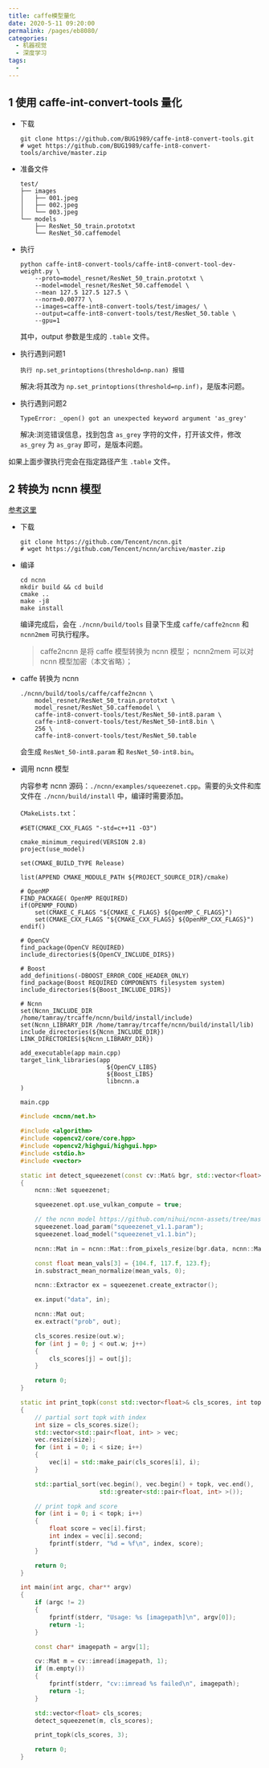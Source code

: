```yaml
---
title: caffe模型量化
date: 2020-5-11 09:20:00
permalink: /pages/eb8080/
categories: 
  - 机器视觉
  - 深度学习
tags: 
  - 
---
```



## 1 使用 caffe-int-convert-tools 量化

- 下载
  ```shell
  git clone https://github.com/BUG1989/caffe-int8-convert-tools.git
  # wget https://github.com/BUG1989/caffe-int8-convert-tools/archive/master.zip
  ```

- 准备文件
  ```shell
  test/
  ├── images
  │   ├── 001.jpeg
  │   ├── 002.jpeg
  │   └── 003.jpeg
  └── models
      ├── ResNet_50_train.prototxt
      └── ResNet_50.caffemodel
  ```

- 执行
  ```shell
  python caffe-int8-convert-tools/caffe-int8-convert-tool-dev-weight.py \
      --proto=model_resnet/ResNet_50_train.prototxt \
      --model=model_resnet/ResNet_50.caffemodel \
      --mean 127.5 127.5 127.5 \
      --norm=0.00777 \
      --images=caffe-int8-convert-tools/test/images/ \
      --output=caffe-int8-convert-tools/test/ResNet_50.table \
      --gpu=1
  ```
  其中，output 参数是生成的 `.table` 文件。

- 执行遇到问题1
  ```shell
  执行 np.set_printoptions(threshold=np.nan) 报错
  ``` 
  解决:将其改为 `np.set_printoptions(threshold=np.inf)`，是版本问题。


- 执行遇到问题2
  ```shell
  TypeError: _open() got an unexpected keyword argument 'as_grey'
  ```

  解决:浏览错误信息，找到包含 `as_grey` 字符的文件，打开该文件，修改 `as_grey` 为 `as_gray` 即可，是版本问题。

如果上面步骤执行完会在指定路径产生 `.table` 文件。


## 2 转换为 ncnn 模型

[参考这里](https://blog.csdn.net/soralaro/article/details/81131615)


- 下载
  ```shell
  git clone https://github.com/Tencent/ncnn.git
  # wget https://github.com/Tencent/ncnn/archive/master.zip
  ```

- 编译
  ```shell
  cd ncnn
  mkdir build && cd build
  cmake ..
  make -j8
  make install
  ```
  编译完成后，会在 `./ncnn/build/tools` 目录下生成 `caffe/caffe2ncnn` 和 `ncnn2mem` 可执行程序。
  > caffe2ncnn 是将 caffe 模型转换为 ncnn 模型；
  > ncnn2mem 可以对 ncnn 模型加密（本文省略）；

- caffe 转换为 ncnn
  ```shell
  ./ncnn/build/tools/caffe/caffe2ncnn \
      model_resnet/ResNet_50_train.prototxt \
      model_resnet/ResNet_50.caffemodel \
      caffe-int8-convert-tools/test/ResNet_50-int8.param \
      caffe-int8-convert-tools/test/ResNet_50-int8.bin \
      256 \
      caffe-int8-convert-tools/test/ResNet_50.table 
  ```
  会生成 `ResNet_50-int8.param` 和 `ResNet_50-int8.bin`。

- 调用 ncnn 模型
  
  内容参考 ncnn 源码：`./ncnn/examples/squeezenet.cpp`。需要的头文件和库文件在 `./ncnn/build/install` 中，编译时需要添加。
  
  `CMakeLists.txt`：
  ```shell
  #SET(CMAKE_CXX_FLAGS "-std=c++11 -O3")
  
  cmake_minimum_required(VERSION 2.8)
  project(use_model)
  
  set(CMAKE_BUILD_TYPE Release)
  
  list(APPEND CMAKE_MODULE_PATH ${PROJECT_SOURCE_DIR}/cmake)
  
  # OpenMP
  FIND_PACKAGE( OpenMP REQUIRED)
  if(OPENMP_FOUND)
      set(CMAKE_C_FLAGS "${CMAKE_C_FLAGS} ${OpenMP_C_FLAGS}")
      set(CMAKE_CXX_FLAGS "${CMAKE_CXX_FLAGS} ${OpenMP_CXX_FLAGS}")
  endif()
  
  # OpenCV
  find_package(OpenCV REQUIRED)
  include_directories(${OpenCV_INCLUDE_DIRS})
  
  # Boost
  add_definitions(-DBOOST_ERROR_CODE_HEADER_ONLY)
  find_package(Boost REQUIRED COMPONENTS filesystem system) 
  include_directories(${Boost_INCLUDE_DIRS})
  
  # Ncnn
  set(Ncnn_INCLUDE_DIR /home/tamray/trcaffe/ncnn/build/install/include)
  set(Ncnn_LIBRARY_DIR /home/tamray/trcaffe/ncnn/build/install/lib) 
  include_directories(${Ncnn_INCLUDE_DIR})
  LINK_DIRECTORIES(${Ncnn_LIBRARY_DIR})
  
  add_executable(app main.cpp)
  target_link_libraries(app
                          ${OpenCV_LIBS} 
                          ${Boost_LIBS} 
                          libncnn.a
  )
  ``` 

  `main.cpp`
  ```cpp
  #include <ncnn/net.h>
  
  #include <algorithm>
  #include <opencv2/core/core.hpp>
  #include <opencv2/highgui/highgui.hpp>
  #include <stdio.h>
  #include <vector>
  
  static int detect_squeezenet(const cv::Mat& bgr, std::vector<float>& cls_scores)
  {
      ncnn::Net squeezenet;
  
      squeezenet.opt.use_vulkan_compute = true;
  
      // the ncnn model https://github.com/nihui/ncnn-assets/tree/master/models
      squeezenet.load_param("squeezenet_v1.1.param");
      squeezenet.load_model("squeezenet_v1.1.bin");
  
      ncnn::Mat in = ncnn::Mat::from_pixels_resize(bgr.data, ncnn::Mat::PIXEL_BGR, bgr.cols, bgr.rows, 227, 227);
  
      const float mean_vals[3] = {104.f, 117.f, 123.f};
      in.substract_mean_normalize(mean_vals, 0);
  
      ncnn::Extractor ex = squeezenet.create_extractor();
  
      ex.input("data", in);
  
      ncnn::Mat out;
      ex.extract("prob", out);
  
      cls_scores.resize(out.w);
      for (int j = 0; j < out.w; j++)
      {
          cls_scores[j] = out[j];
      }
  
      return 0;
  }
  
  static int print_topk(const std::vector<float>& cls_scores, int topk)
  {
      // partial sort topk with index
      int size = cls_scores.size();
      std::vector<std::pair<float, int> > vec;
      vec.resize(size);
      for (int i = 0; i < size; i++)
      {
          vec[i] = std::make_pair(cls_scores[i], i);
      }
  
      std::partial_sort(vec.begin(), vec.begin() + topk, vec.end(),
                        std::greater<std::pair<float, int> >());
  
      // print topk and score
      for (int i = 0; i < topk; i++)
      {
          float score = vec[i].first;
          int index = vec[i].second;
          fprintf(stderr, "%d = %f\n", index, score);
      }
  
      return 0;
  }
  
  int main(int argc, char** argv)
  {
      if (argc != 2)
      {
          fprintf(stderr, "Usage: %s [imagepath]\n", argv[0]);
          return -1;
      }
  
      const char* imagepath = argv[1];
  
      cv::Mat m = cv::imread(imagepath, 1);
      if (m.empty())
      {
          fprintf(stderr, "cv::imread %s failed\n", imagepath);
          return -1;
      }
  
      std::vector<float> cls_scores;
      detect_squeezenet(m, cls_scores);
  
      print_topk(cls_scores, 3);
  
      return 0;
  }
  ```
